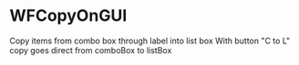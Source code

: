 # WFCopyOnGUI
Copy items from combo box through label into list box
With button "C to L" copy goes direct from comboBox to listBox
